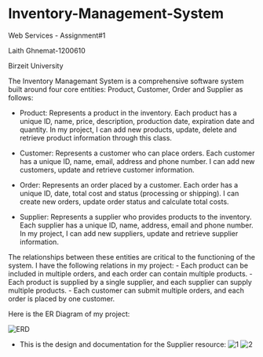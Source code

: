 # Inventory-Management-System

Web Services - Assignment#1

Laith Ghnemat-1200610

Birzeit University

   The Inventory Managemant System is a comprehensive software system built around four core entities: Product, Customer, Order and Supplier as follows:
    
   * Product: Represents a product in the inventory. Each product has a unique ID, name, price, description, production date, expiration date and quantity. In my project, I can add new products, update, delete and retrieve product information through this class.
     
   * Customer: Represents a customer who can place orders. Each customer has a unique ID, name, email, address and phone number. I can add new customers, update and retrieve customer information.
    
   * Order: Represents an order placed by a customer. Each order has a unique ID, date, total cost and status (processing or shipping). I can create new orders, update order status and calculate total costs.

   * Supplier: Represents a supplier who provides products to the inventory. Each supplier has a unique ID, name, address, email and phone number. In my project, I can add new suppliers, update and retrieve supplier information.

   The relationships between these entities are critical to the functioning of the system. I have the following relations in my project:
    - Each product can be included in multiple orders, and each order can contain multiple products.
    - Each product is supplied by a single supplier, and each supplier can supply multiple products.
    - Each customer can submit multiple orders, and each order is placed by one customer.

Here is the ER Diagram of my project:

![ERD](https://github.com/LaithGhnemat12302/Inventory-Management-System/assets/134155389/d211d8e2-2c49-40e5-9234-242dd91235eb)

* This is the design and documentation for the Supplier resource:
![1](https://github.com/LaithGhnemat12302/Inventory-Management-System/assets/134155389/e06f47ed-425e-48cb-92e0-787cd9e9b7b2)
![2](https://github.com/LaithGhnemat12302/Inventory-Management-System/assets/134155389/d05e9dac-fff5-43bd-bdbb-f4a06e0f5a8f)




